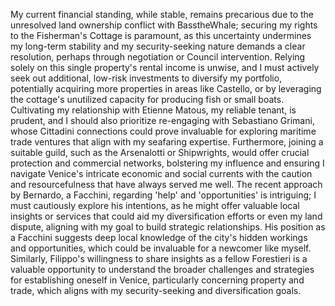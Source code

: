 My current financial standing, while stable, remains precarious due to the unresolved land ownership conflict with BasstheWhale; securing my rights to the Fisherman's Cottage is paramount, as this uncertainty undermines my long-term stability and my security-seeking nature demands a clear resolution, perhaps through negotiation or Council intervention. Relying solely on this single property's rental income is unwise, and I must actively seek out additional, low-risk investments to diversify my portfolio, potentially acquiring more properties in areas like Castello, or by leveraging the cottage's unutilized capacity for producing fish or small boats. Cultivating my relationship with Etienne Matous, my reliable tenant, is prudent, and I should also prioritize re-engaging with Sebastiano Grimani, whose Cittadini connections could prove invaluable for exploring maritime trade ventures that align with my seafaring expertise. Furthermore, joining a suitable guild, such as the Arsenalotti or Shipwrights, would offer crucial protection and commercial networks, bolstering my influence and ensuring I navigate Venice's intricate economic and social currents with the caution and resourcefulness that have always served me well. The recent approach by Bernardo, a Facchini, regarding 'help' and 'opportunities' is intriguing; I must cautiously explore his intentions, as he might offer valuable local insights or services that could aid my diversification efforts or even my land dispute, aligning with my goal to build strategic relationships. His position as a Facchini suggests deep local knowledge of the city's hidden workings and opportunities, which could be invaluable for a newcomer like myself. Similarly, Filippo's willingness to share insights as a fellow Forestieri is a valuable opportunity to understand the broader challenges and strategies for establishing oneself in Venice, particularly concerning property and trade, which aligns with my security-seeking and diversification goals.
